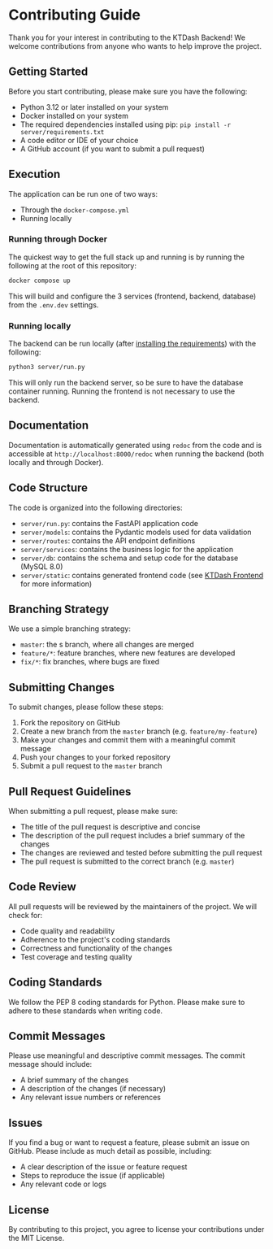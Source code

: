 # Contributing Guide

Thank you for your interest in contributing to the KTDash Backend! We welcome contributions from anyone who wants to help improve the project.

## Getting Started

Before you start contributing, please make sure you have the following:

* Python 3.12 or later installed on your system
* Docker installed on your system
* The required dependencies installed using pip: `pip install -r server/requirements.txt`
* A code editor or IDE of your choice
* A GitHub account (if you want to submit a pull request)

## Execution

The application can be run one of two ways:
- Through the `docker-compose.yml`
- Running locally

### Running through Docker

The quickest way to get the full stack up and running is by running the following at the root of this repository:
```bash
docker compose up
```
This will build and configure the 3 services (frontend, backend, database) from the `.env.dev` settings.

### Running locally

The backend can be run locally (after [installing the requirements](#getting-started)) with the following:
```bash
python3 server/run.py
```
This will only run the backend server, so be sure to have the database container running. Running the frontend is not necessary to use the backend.

## Documentation

Documentation is automatically generated using `redoc` from the code and is accessible at `http://localhost:8000/redoc` when running the backend (both locally and through Docker).

## Code Structure

The code is organized into the following directories:

* `server/run.py`: contains the FastAPI application code
* `server/models`: contains the Pydantic models used for data validation
* `server/routes`: contains the API endpoint definitions
* `server/services`: contains the business logic for the application
* `server/db`: contains the schema and setup code for the database (MySQL 8.0)
* `server/static`: contains generated frontend code (see [KTDash Frontend](./ktdash_backend/ktdash_frontend/README.md) for more information)

## Branching Strategy

We use a simple branching strategy:

* `master`: the s branch, where all changes are merged
* `feature/*`: feature branches, where new features are developed
* `fix/*`: fix branches, where bugs are fixed

## Submitting Changes

To submit changes, please follow these steps:

1. Fork the repository on GitHub
2. Create a new branch from the `master` branch (e.g. `feature/my-feature`)
3. Make your changes and commit them with a meaningful commit message
4. Push your changes to your forked repository
5. Submit a pull request to the `master` branch

## Pull Request Guidelines

When submitting a pull request, please make sure:

* The title of the pull request is descriptive and concise
* The description of the pull request includes a brief summary of the changes
* The changes are reviewed and tested before submitting the pull request
* The pull request is submitted to the correct branch (e.g. `master`)

## Code Review

All pull requests will be reviewed by the maintainers of the project. We will check for:

* Code quality and readability
* Adherence to the project's coding standards
* Correctness and functionality of the changes
* Test coverage and testing quality

## Coding Standards

We follow the PEP 8 coding standards for Python. Please make sure to adhere to these standards when writing code.

## Commit Messages

Please use meaningful and descriptive commit messages. The commit message should include:

* A brief summary of the changes
* A description of the changes (if necessary)
* Any relevant issue numbers or references

## Issues

If you find a bug or want to request a feature, please submit an issue on GitHub. Please include as much detail as possible, including:

* A clear description of the issue or feature request
* Steps to reproduce the issue (if applicable)
* Any relevant code or logs

## License

By contributing to this project, you agree to license your contributions under the MIT License.